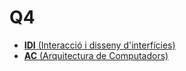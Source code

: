 # Q4

+ [**IDI** (Interacció i disseny d'interfícies)](idi/index_idi)
+ [**AC** (Arquitectura de Computadors)](ac/index_ac)
